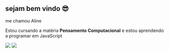 ## sejam bem vindo 😎 
me chamou Aline 

Estou cursando a matéria **Pensamento Computacional** e estou aprendendo a programar em JavaScript



![](https://img.shields.io/badge/Scratch-4D97FF?style=for-the-badge&logo=Scratch&logoColor=white)
![](https://img.shields.io/badge/JavaScript-323330?style=for-the-badge&logo=javascript&logoColor=F7DF1E)
